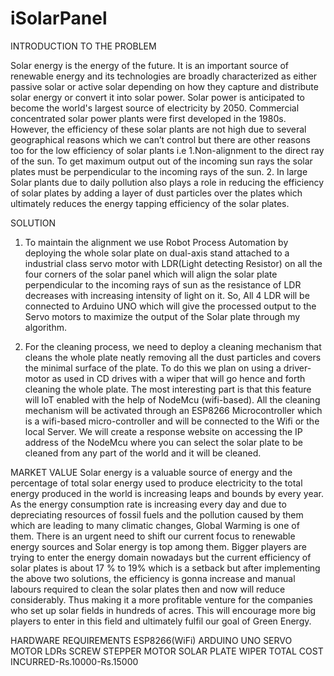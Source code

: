# iSolarPanel

INTRODUCTION TO THE PROBLEM

Solar energy is the energy of the future. It is an important source of renewable energy and its technologies are broadly characterized as either passive solar or active solar depending on how they capture and distribute solar energy or convert it into solar power.
Solar power is anticipated to become the world's largest source of electricity by 2050. Commercial concentrated solar power plants were first developed in the 1980s.
However, the efficiency of these solar plants are not high due to several geographical reasons which we can’t control but there are other reasons too for the low efficiency of solar plants i.e
1.Non-alignment to the direct ray of the sun. To get maximum output out of the incoming sun rays the solar plates must be perpendicular to the incoming rays of the sun.
2. In large Solar plants due to daily pollution also plays a role in reducing the efficiency of solar plates by adding a layer of dust particles over the plates which ultimately reduces the energy tapping efficiency of the solar plates.
                 

SOLUTION
1. To maintain the alignment we use Robot Process Automation by deploying the whole solar plate on dual-axis stand attached to a industrial class servo motor with LDR(Light detecting Resistor) on all the four corners of the solar panel which will align the solar plate perpendicular to the incoming rays of sun as the resistance of LDR decreases with increasing intensity of light on it. So, All 4 LDR will be connected to Arduino UNO which will give the processed output to the Servo motors to maximize the output of the Solar plate through my algorithm.


2. For the cleaning process, we need to deploy a cleaning mechanism that cleans the whole plate neatly removing all the dust particles and covers the minimal surface of the plate. To do this we plan on using a driver-motor as used in CD drives with a wiper that will go hence and forth cleaning the whole plate. The most interesting part is that this feature will IoT enabled with the help of NodeMcu (wifi-based). All the cleaning mechanism will be activated through an ESP8266 Microcontroller which is a wifi-based micro-controller and will be connected to the Wifi or the local Server. We will create a response website on accessing the IP address of the NodeMcu where you can select the solar plate to be cleaned from any part of the world and it will be cleaned.   

MARKET VALUE
Solar energy is a valuable source of energy and the percentage of total solar energy used to produce electricity to the total energy produced in the world is increasing leaps and bounds by every year. As the energy consumption rate is increasing every day and due to depreciating resources of fossil fuels and the pollution caused by them which are leading to many climatic changes, Global Warming is one of them. There is an urgent need to shift our current focus to renewable energy sources and Solar energy is top among them.
Bigger players are trying to enter the energy domain nowadays but the current efficiency of solar plates is about 17 % to 19% which is a setback but after implementing the above two solutions, the efficiency is gonna increase and manual labours required to clean the solar plates then and now will reduce considerably. Thus making it a more profitable venture for the companies who set up solar fields in hundreds of acres. This will encourage more big players to enter in this field and ultimately fulfil our goal of Green Energy.

HARDWARE REQUIREMENTS
ESP8266(WiFi)
ARDUINO UNO
SERVO MOTOR
LDRs
SCREW STEPPER MOTOR
SOLAR PLATE
WIPER
TOTAL COST INCURRED-Rs.10000-Rs.15000
